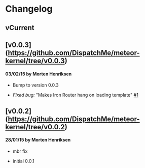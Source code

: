 # Changelog

## vCurrent
## [v0.0.3] (https://github.com/DispatchMe/meteor-kernel/tree/v0.0.3)
#### 03/02/15 by Morten Henriksen
- Bump to version 0.0.3

- *Fixed bug:* "Makes Iron Router hang on loading template" [#1](https://github.com/DispatchMe/meteor-kernel/issues/1)

## [v0.0.2] (https://github.com/DispatchMe/meteor-kernel/tree/v0.0.2)
#### 28/01/15 by Morten Henriksen
- mbr fix

- initial 0.0.1

